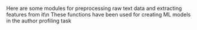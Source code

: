 ###
Here are some modules for preprocessing raw text data and extracting features from it\n
These functions have been used for creating ML models in the author profiling task
###
